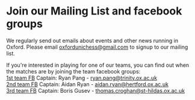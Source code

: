 # Join our Mailing List and facebook groups

We regularly send out emails about events and other news running in Oxford. 
Please email oxfordunichess@gmail.com to signup to our mailing list.

If you're interested in playing for one of our teams, you can find out when the matches are by joining the team facebook groups:  
[1st team FB](https://www.facebook.com/groups/734823619926462/) Captain: Ryan Pang - [ryan.pang@trinity.ox.ac.uk](mailto:ryan.pang@trinity.ox.ac.uk)  
[2nd team FB](https://www.facebook.com/groups/175868265921649/) Captain: Aidan Ryan - [aidan.ryan@hertford.ox.ac.uk](mailto:aidan.ryan@hertford.ox.ac.uk)  
[3rd team FB](https://www.facebook.com/groups/513663908830628/) Captain: Boris Gusev - [thomas.croghan@st-hildas.ox.ac.uk](mailto:boris.gusev@st-hildas.ox.ac.uk)
